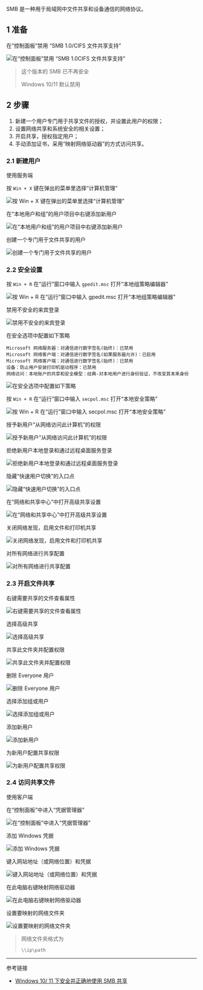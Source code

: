 SMB 是一种用于局域网中文件共享和设备通信的网络协议。

## 1 准备

在“控制面板”禁用 “SMB 1.0/CIFS 文件共享支持”

![在“控制面板”禁用 “SMB 1.0CIFS 文件共享支持”](./../../../../../../images/%E9%85%8D%E7%BD%AE%20SMB%20%E6%96%87%E4%BB%B6%E5%85%B1%E4%BA%AB/%E5%9C%A8%E2%80%9C%E6%8E%A7%E5%88%B6%E9%9D%A2%E6%9D%BF%E2%80%9D%E7%A6%81%E7%94%A8%20%E2%80%9CSMB%201.0CIFS%20%E6%96%87%E4%BB%B6%E5%85%B1%E4%BA%AB%E6%94%AF%E6%8C%81%E2%80%9D.png)

> 这个版本的 SMB 已不再安全
>
> Windows 10/11 默认禁用

## 2 步骤

1. 新建一个用户专门用于共享文件的授权，并设置此用户的权限；
2. 设置网络共享和系统安全的相关设置；
3. 开启共享，授权指定用户；
4. 手动添加证书，采用“映射网络驱动器”的方式访问共享。

### 2.1 新建用户

使用服务端

按 `Win + X` 键在弹出的菜单里选择“计算机管理”

![按 `Win + X` 键在弹出的菜单里选择“计算机管理”](./../../../../../../images/%E9%85%8D%E7%BD%AE%20SMB%20%E6%96%87%E4%BB%B6%E5%85%B1%E4%BA%AB/%E6%8C%89%20%60Win%20+%20X%60%20%E9%94%AE%E5%9C%A8%E5%BC%B9%E5%87%BA%E7%9A%84%E8%8F%9C%E5%8D%95%E9%87%8C%E9%80%89%E6%8B%A9%E2%80%9C%E8%AE%A1%E7%AE%97%E6%9C%BA%E7%AE%A1%E7%90%86%E2%80%9D.png)

在“本地用户和组”的用户项目中右键添加新用户

![在“本地用户和组”的用户项目中右键添加新用户](./../../../../../../images/%E9%85%8D%E7%BD%AE%20SMB%20%E6%96%87%E4%BB%B6%E5%85%B1%E4%BA%AB/%E5%9C%A8%E2%80%9C%E6%9C%AC%E5%9C%B0%E7%94%A8%E6%88%B7%E5%92%8C%E7%BB%84%E2%80%9D%E7%9A%84%E7%94%A8%E6%88%B7%E9%A1%B9%E7%9B%AE%E4%B8%AD%E5%8F%B3%E9%94%AE%E6%B7%BB%E5%8A%A0%E6%96%B0%E7%94%A8%E6%88%B7.png)

创建一个专门用于文件共享的用户

![创建一个专门用于文件共享的用户](./../../../../../../images/%E9%85%8D%E7%BD%AE%20SMB%20%E6%96%87%E4%BB%B6%E5%85%B1%E4%BA%AB/%E5%88%9B%E5%BB%BA%E4%B8%80%E4%B8%AA%E4%B8%93%E9%97%A8%E7%94%A8%E4%BA%8E%E6%96%87%E4%BB%B6%E5%85%B1%E4%BA%AB%E7%9A%84%E7%94%A8%E6%88%B7.png)

### 2.2 安全设置

按 `Win + R` 在“运行”窗口中输入 `gpedit.msc` 打开“本地组策略编辑器”

![按 `Win + R` 在“运行”窗口中输入 `gpedit.msc` 打开“本地组策略编辑器”](./../../../../../../images/%E9%85%8D%E7%BD%AE%20SMB%20%E6%96%87%E4%BB%B6%E5%85%B1%E4%BA%AB/%E6%8C%89%20%60Win%20+%20R%60%20%E5%9C%A8%E2%80%9C%E8%BF%90%E8%A1%8C%E2%80%9D%E7%AA%97%E5%8F%A3%E4%B8%AD%E8%BE%93%E5%85%A5%20%60gpedit.msc%60%20%E6%89%93%E5%BC%80%E2%80%9C%E6%9C%AC%E5%9C%B0%E7%BB%84%E7%AD%96%E7%95%A5%E7%BC%96%E8%BE%91%E5%99%A8%E2%80%9D.png)

禁用不安全的来宾登录

![禁用不安全的来宾登录](./../../../../../../images/%E9%85%8D%E7%BD%AE%20SMB%20%E6%96%87%E4%BB%B6%E5%85%B1%E4%BA%AB/%E7%A6%81%E7%94%A8%E4%B8%8D%E5%AE%89%E5%85%A8%E7%9A%84%E6%9D%A5%E5%AE%BE%E7%99%BB%E5%BD%95.png)

在安全选项中配置如下策略

```
Microsoft 网络服务器：对通信进行数字签名(始终)：已禁用
Microsoft 网络客户端：对通信进行数字签名(如果服务器允许)：已启用
Microsoft 网络客户端：对通信进行数字签名(始终)：已禁用
设备：防止用户安装打印机驱动程序：已禁用
网络访问：本地账户的共享和安全模型：经典-对本地用户进行身份验证，不改变其本来身份
```

![在安全选项中配置如下策略](./../../../../../../images/%E9%85%8D%E7%BD%AE%20SMB%20%E6%96%87%E4%BB%B6%E5%85%B1%E4%BA%AB/%E5%9C%A8%E5%AE%89%E5%85%A8%E9%80%89%E9%A1%B9%E4%B8%AD%E9%85%8D%E7%BD%AE%E5%A6%82%E4%B8%8B%E7%AD%96%E7%95%A5.png)

按 `Win + R` 在“运行”窗口中输入 `secpol.msc` 打开“本地安全策略”

![按 `Win + R` 在“运行”窗口中输入 `secpol.msc` 打开“本地安全策略”](./../../../../../../images/%E9%85%8D%E7%BD%AE%20SMB%20%E6%96%87%E4%BB%B6%E5%85%B1%E4%BA%AB/%E6%8C%89%20%60Win%20+%20R%60%20%E5%9C%A8%E2%80%9C%E8%BF%90%E8%A1%8C%E2%80%9D%E7%AA%97%E5%8F%A3%E4%B8%AD%E8%BE%93%E5%85%A5%20%60secpol.msc%60%20%E6%89%93%E5%BC%80%E2%80%9C%E6%9C%AC%E5%9C%B0%E5%AE%89%E5%85%A8%E7%AD%96%E7%95%A5%E2%80%9D.png)

授予新用户“从网络访问此计算机”的权限

![授予新用户“从网络访问此计算机”的权限](./../../../../../../images/%E9%85%8D%E7%BD%AE%20SMB%20%E6%96%87%E4%BB%B6%E5%85%B1%E4%BA%AB/%E6%8E%88%E4%BA%88%E6%96%B0%E7%94%A8%E6%88%B7%E2%80%9C%E4%BB%8E%E7%BD%91%E7%BB%9C%E8%AE%BF%E9%97%AE%E6%AD%A4%E8%AE%A1%E7%AE%97%E6%9C%BA%E2%80%9D%E7%9A%84%E6%9D%83%E9%99%90.png)

拒绝新用户本地登录和通过远程桌面服务登录

![拒绝新用户本地登录和通过远程桌面服务登录](./../../../../../../images/%E9%85%8D%E7%BD%AE%20SMB%20%E6%96%87%E4%BB%B6%E5%85%B1%E4%BA%AB/%E6%8B%92%E7%BB%9D%E6%96%B0%E7%94%A8%E6%88%B7%E6%9C%AC%E5%9C%B0%E7%99%BB%E5%BD%95%E5%92%8C%E9%80%9A%E8%BF%87%E8%BF%9C%E7%A8%8B%E6%A1%8C%E9%9D%A2%E6%9C%8D%E5%8A%A1%E7%99%BB%E5%BD%95.png)

隐藏“快速用户切换”的入口点

![隐藏“快速用户切换”的入口点](./../../../../../../images/%E9%85%8D%E7%BD%AE%20SMB%20%E6%96%87%E4%BB%B6%E5%85%B1%E4%BA%AB/%E9%9A%90%E8%97%8F%E2%80%9C%E5%BF%AB%E9%80%9F%E7%94%A8%E6%88%B7%E5%88%87%E6%8D%A2%E2%80%9D%E7%9A%84%E5%85%A5%E5%8F%A3%E7%82%B9.png)

在“网络和共享中心”中打开高级共享设置

![在“网络和共享中心”中打开高级共享设置](./../../../../../../images/%E9%85%8D%E7%BD%AE%20SMB%20%E6%96%87%E4%BB%B6%E5%85%B1%E4%BA%AB/%E5%9C%A8%E2%80%9C%E7%BD%91%E7%BB%9C%E5%92%8C%E5%85%B1%E4%BA%AB%E4%B8%AD%E5%BF%83%E2%80%9D%E4%B8%AD%E6%89%93%E5%BC%80%E9%AB%98%E7%BA%A7%E5%85%B1%E4%BA%AB%E8%AE%BE%E7%BD%AE.png)

关闭网络发现，启用文件和打印机共享

![关闭网络发现，启用文件和打印机共享](./../../../../../../images/%E9%85%8D%E7%BD%AE%20SMB%20%E6%96%87%E4%BB%B6%E5%85%B1%E4%BA%AB/%E5%85%B3%E9%97%AD%E7%BD%91%E7%BB%9C%E5%8F%91%E7%8E%B0%EF%BC%8C%E5%90%AF%E7%94%A8%E6%96%87%E4%BB%B6%E5%92%8C%E6%89%93%E5%8D%B0%E6%9C%BA%E5%85%B1%E4%BA%AB.png)

对所有网络进行共享配置

![对所有网络进行共享配置](./../../../../../../images/%E9%85%8D%E7%BD%AE%20SMB%20%E6%96%87%E4%BB%B6%E5%85%B1%E4%BA%AB/%E5%AF%B9%E6%89%80%E6%9C%89%E7%BD%91%E7%BB%9C%E8%BF%9B%E8%A1%8C%E5%85%B1%E4%BA%AB%E9%85%8D%E7%BD%AE.png)

### 2.3 开启文件共享

右键需要共享的文件查看属性

![右键需要共享的文件查看属性](./../../../../../../images/%E9%85%8D%E7%BD%AE%20SMB%20%E6%96%87%E4%BB%B6%E5%85%B1%E4%BA%AB/%E5%8F%B3%E9%94%AE%E9%9C%80%E8%A6%81%E5%85%B1%E4%BA%AB%E7%9A%84%E6%96%87%E4%BB%B6%E6%9F%A5%E7%9C%8B%E5%B1%9E%E6%80%A7.png)

选择高级共享

![选择高级共享](./../../../../../../images/%E9%85%8D%E7%BD%AE%20SMB%20%E6%96%87%E4%BB%B6%E5%85%B1%E4%BA%AB/%E9%80%89%E6%8B%A9%E9%AB%98%E7%BA%A7%E5%85%B1%E4%BA%AB.png)

共享此文件夹并配置权限

![共享此文件夹并配置权限](./../../../../../../images/%E9%85%8D%E7%BD%AE%20SMB%20%E6%96%87%E4%BB%B6%E5%85%B1%E4%BA%AB/%E5%85%B1%E4%BA%AB%E6%AD%A4%E6%96%87%E4%BB%B6%E5%A4%B9%E5%B9%B6%E9%85%8D%E7%BD%AE%E6%9D%83%E9%99%90.png)

删除 Everyone 用户

![删除 Everyone 用户](./../../../../../../images/%E9%85%8D%E7%BD%AE%20SMB%20%E6%96%87%E4%BB%B6%E5%85%B1%E4%BA%AB/%E5%88%A0%E9%99%A4%20Everyone%20%E7%94%A8%E6%88%B7.png)

选择添加组或用户

![选择添加组或用户](./../../../../../../images/%E9%85%8D%E7%BD%AE%20SMB%20%E6%96%87%E4%BB%B6%E5%85%B1%E4%BA%AB/%E9%80%89%E6%8B%A9%E6%B7%BB%E5%8A%A0%E7%BB%84%E6%88%96%E7%94%A8%E6%88%B7.png)

添加新用户

![添加新用户](./../../../../../../images/%E9%85%8D%E7%BD%AE%20SMB%20%E6%96%87%E4%BB%B6%E5%85%B1%E4%BA%AB/%E6%B7%BB%E5%8A%A0%E6%96%B0%E7%94%A8%E6%88%B7.png)

为新用户配置共享权限

![为新用户配置共享权限](./../../../../../../images/%E9%85%8D%E7%BD%AE%20SMB%20%E6%96%87%E4%BB%B6%E5%85%B1%E4%BA%AB/%E4%B8%BA%E6%96%B0%E7%94%A8%E6%88%B7%E9%85%8D%E7%BD%AE%E5%85%B1%E4%BA%AB%E6%9D%83%E9%99%90.png)

### 2.4 访问共享文件

使用客户端

在“控制面板”中进入“凭据管理器”

![在“控制面板”中进入“凭据管理器”](./../../../../../../images/%E9%85%8D%E7%BD%AE%20SMB%20%E6%96%87%E4%BB%B6%E5%85%B1%E4%BA%AB/%E5%9C%A8%E2%80%9C%E6%8E%A7%E5%88%B6%E9%9D%A2%E6%9D%BF%E2%80%9D%E4%B8%AD%E8%BF%9B%E5%85%A5%E2%80%9C%E5%87%AD%E6%8D%AE%E7%AE%A1%E7%90%86%E5%99%A8%E2%80%9D.png)

添加 Windows 凭据

![添加 Windows 凭据](./../../../../../../images/%E9%85%8D%E7%BD%AE%20SMB%20%E6%96%87%E4%BB%B6%E5%85%B1%E4%BA%AB/%E6%B7%BB%E5%8A%A0%20Windows%20%E5%87%AD%E6%8D%AE.png)

键入网站地址（或网络位置）和凭据

![键入网站地址（或网络位置）和凭据](./../../../../../../images/%E9%85%8D%E7%BD%AE%20SMB%20%E6%96%87%E4%BB%B6%E5%85%B1%E4%BA%AB/%E9%94%AE%E5%85%A5%E7%BD%91%E7%AB%99%E5%9C%B0%E5%9D%80%EF%BC%88%E6%88%96%E7%BD%91%E7%BB%9C%E4%BD%8D%E7%BD%AE%EF%BC%89%E5%92%8C%E5%87%AD%E6%8D%AE.png)

在此电脑右键映射网络驱动器

![在此电脑右键映射网络驱动器](./../../../../../../images/%E9%85%8D%E7%BD%AE%20SMB%20%E6%96%87%E4%BB%B6%E5%85%B1%E4%BA%AB/%E5%9C%A8%E6%AD%A4%E7%94%B5%E8%84%91%E5%8F%B3%E9%94%AE%E6%98%A0%E5%B0%84%E7%BD%91%E7%BB%9C%E9%A9%B1%E5%8A%A8%E5%99%A8.png)

设置要映射的网络文件夹

![设置要映射的网络文件夹](./../../../../../../images/%E9%85%8D%E7%BD%AE%20SMB%20%E6%96%87%E4%BB%B6%E5%85%B1%E4%BA%AB/%E8%AE%BE%E7%BD%AE%E8%A6%81%E6%98%A0%E5%B0%84%E7%9A%84%E7%BD%91%E7%BB%9C%E6%96%87%E4%BB%B6%E5%A4%B9.png)

> 网络文件夹格式为
>
> ```
> \\ip\path
> ```

---

参考链接

- [Windows 10/ 11 下安全并正确地使用 SMB 共享](https://post.smzdm.com/p/akxwkxqk/)

